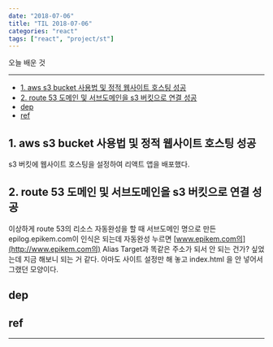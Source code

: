 ```yaml
---
date: "2018-07-06"
title: "TIL 2018-07-06"
categories: "react"
tags: ["react", "project/st"]
---
```


오늘 배운 것

----------

- [1. aws s3 bucket 사용법 및 정적 웹사이트 호스팅 성공](#1-aws-s3-bucket-사용법-및-정적-웹사이트-호스팅-성공)
- [2. route 53 도메인 및 서브도메인을 s3 버킷으로 연결 성공](#2-route-53-도메인-및-서브도메인을-s3-버킷으로-연결-성공)
- [dep](#dep)
- [ref](#ref)

## 1. aws s3 bucket 사용법 및 정적 웹사이트 호스팅 성공

s3 버킷에 웹사이트 호스팅을 설정하여 리액트 앱을 배포했다.

## 2. route 53 도메인 및 서브도메인을 s3 버킷으로 연결 성공

이상하게 route 53의 리소스 자동완성을 할 때 서브도메인 명으로 만든 epilog.epikem.com이 인식은 되는데 자동완성 누르면 [www.epikem.com의](http://www.epikem.com의) Alias Target과 똑같은 주소가 되서 안 되는 건가? 싶었는데 지금 해보니 되는 거 같다. 아마도 사이트 설정만 해 놓고 index.html 을 안 넣어서 그랬던 모양이다.

## dep

## ref

----------
